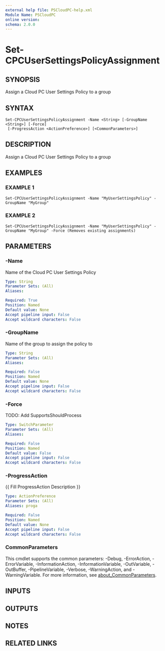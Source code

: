 ```yaml
---
external help file: PSCloudPC-help.xml
Module Name: PSCloudPC
online version:
schema: 2.0.0
---
```


# Set-CPCUserSettingsPolicyAssignment

## SYNOPSIS
Assign a Cloud PC User Settings Policy to a group

## SYNTAX

```
Set-CPCUserSettingsPolicyAssignment -Name <String> [-GroupName <String>] [-Force]
 [-ProgressAction <ActionPreference>] [<CommonParameters>]
```

## DESCRIPTION
Assign a Cloud PC User Settings Policy to a group

## EXAMPLES

### EXAMPLE 1
```
Set-CPCUserSettingsPolicyAssignment -Name "MyUserSettingsPolicy" -GroupName "MyGroup"
```

### EXAMPLE 2
```
Set-CPCUserSettingsPolicyAssignment -Name "MyUserSettingsPolicy" -GroupName "MyGroup" -Force (Removes existing assignments)
```

## PARAMETERS

### -Name
Name of the Cloud PC User Settings Policy

```yaml
Type: String
Parameter Sets: (All)
Aliases:

Required: True
Position: Named
Default value: None
Accept pipeline input: False
Accept wildcard characters: False
```

### -GroupName
Name of the group to assign the policy to

```yaml
Type: String
Parameter Sets: (All)
Aliases:

Required: False
Position: Named
Default value: None
Accept pipeline input: False
Accept wildcard characters: False
```

### -Force
TODO: Add SupportsShouldProcess

```yaml
Type: SwitchParameter
Parameter Sets: (All)
Aliases:

Required: False
Position: Named
Default value: False
Accept pipeline input: False
Accept wildcard characters: False
```

### -ProgressAction
{{ Fill ProgressAction Description }}

```yaml
Type: ActionPreference
Parameter Sets: (All)
Aliases: proga

Required: False
Position: Named
Default value: None
Accept pipeline input: False
Accept wildcard characters: False
```

### CommonParameters
This cmdlet supports the common parameters: -Debug, -ErrorAction, -ErrorVariable, -InformationAction, -InformationVariable, -OutVariable, -OutBuffer, -PipelineVariable, -Verbose, -WarningAction, and -WarningVariable. For more information, see [about_CommonParameters](http://go.microsoft.com/fwlink/?LinkID=113216).

## INPUTS

## OUTPUTS

## NOTES

## RELATED LINKS
